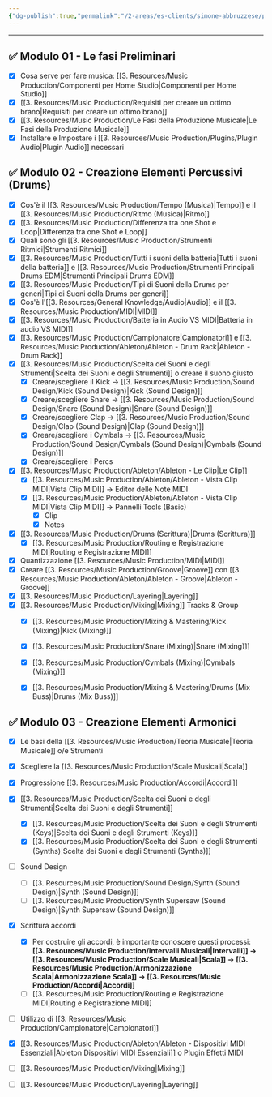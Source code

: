 ```yaml
---
{"dg-publish":true,"permalink":"/2-areas/es-clients/simone-abbruzzese/programma-produzione-musicale-con-ableton-simone-abbruzzese/"}
---
```




---
## ✅ Modulo 01 - Le fasi Preliminari

- [x] Cosa serve per fare musica: [[3. Resources/Music Production/Componenti per Home Studio\|Componenti per Home Studio]]
- [x] [[3. Resources/Music Production/Requisiti per creare un ottimo brano\|Requisiti per creare un ottimo brano]]
- [x] [[3. Resources/Music Production/Le Fasi della Produzione Musicale\|Le Fasi della Produzione Musicale]]
- [x] Installare e Impostare i [[3. Resources/Music Production/Plugins/Plugin Audio\|Plugin Audio]] necessari

## ✅ Modulo 02 - Creazione Elementi Percussivi (Drums)

- [x] Cos'è il [[3. Resources/Music Production/Tempo (Musica)\|Tempo]] e il [[3. Resources/Music Production/Ritmo (Musica)\|Ritmo]]
- [x] [[3. Resources/Music Production/Differenza tra one Shot e Loop\|Differenza tra one Shot e Loop]]
- [x] Quali sono gli [[3. Resources/Music Production/Strumenti Ritmici\|Strumenti Ritmici]]
- [x] [[3. Resources/Music Production/Tutti i suoni della batteria\|Tutti i suoni della batteria]] e [[3. Resources/Music Production/Strumenti Principali Drums EDM\|Strumenti Principali Drums EDM]]
- [x] [[3. Resources/Music Production/Tipi di Suoni della Drums per generi\|Tipi di Suoni della Drums per generi]]
- [x] Cos'è l'[[3. Resources/General Knowledge/Audio\|Audio]] e il [[3. Resources/Music Production/MIDI\|MIDI]]
- [x] [[3. Resources/Music Production/Batteria in Audio VS MIDI\|Batteria in audio VS MIDI]]
- [x] [[3. Resources/Music Production/Campionatore\|Campionatori]] e [[3. Resources/Music Production/Ableton/Ableton - Drum Rack\|Ableton - Drum Rack]]
- [x] [[3. Resources/Music Production/Scelta dei Suoni e degli Strumenti\|Scelta dei Suoni e degli Strumenti]] o creare il suono giusto
	- [x] Creare/scegliere il Kick → [[3. Resources/Music Production/Sound Design/Kick (Sound Design)\|Kick (Sound Design)]]
	- [x] Creare/scegliere Snare → [[3. Resources/Music Production/Sound Design/Snare (Sound Design)\|Snare (Sound Design)]]
	- [x] Creare/scegliere Clap → [[3. Resources/Music Production/Sound Design/Clap (Sound Design)\|Clap (Sound Design)]]
	- [x] Creare/scegliere i Cymbals → [[3. Resources/Music Production/Sound Design/Cymbals (Sound Design)\|Cymbals (Sound Design)]]
	- [x] Creare/scegliere i Percs
- [x] [[3. Resources/Music Production/Ableton/Ableton - Le Clip\|Le Clip]] 
	- [x] [[3. Resources/Music Production/Ableton/Ableton - Vista Clip MIDI\|Vista Clip MIDI]] → Editor delle Note MIDI
	- [x] [[3. Resources/Music Production/Ableton/Ableton - Vista Clip MIDI\|Vista Clip MIDI]] → Pannelli Tools (Basic)
		- [x] Clip
		- [x] Notes
- [x] [[3. Resources/Music Production/Drums (Scrittura)\|Drums (Scrittura)]]
	- [x] [[3. Resources/Music Production/Routing e Registrazione MIDI\|Routing e Registrazione MIDI]]
- [x] Quantizzazione [[3. Resources/Music Production/MIDI\|MIDI]]
- [x] Creare [[3. Resources/Music Production/Groove\|Groove]] con [[3. Resources/Music Production/Ableton/Ableton - Groove\|Ableton - Groove]]
- [x] [[3. Resources/Music Production/Layering\|Layering]]
- [x] [[3. Resources/Music Production/Mixing\|Mixing]] Tracks & Group
	- [x] [[3. Resources/Music Production/Mixing & Mastering/Kick (Mixing)\|Kick (Mixing)]]
	- [x] [[3. Resources/Music Production/Snare (Mixing)\|Snare (Mixing)]]
	- [x] [[3. Resources/Music Production/Cymbals (Mixing)\|Cymbals (Mixing)]]
	- [x] [[3. Resources/Music Production/Mixing & Mastering/Drums (Mix Buss)\|Drums (Mix Buss)]]


## ✅ Modulo 03 - Creazione Elementi Armonici


- [x] Le basi della [[3. Resources/Music Production/Teoria Musicale\|Teoria Musicale]] o/e Strumenti
- [x] Scegliere la [[3. Resources/Music Production/Scale Musicali\|Scala]]
- [x] Progressione [[3. Resources/Music Production/Accordi\|Accordi]]
- [x] [[3. Resources/Music Production/Scelta dei Suoni e degli Strumenti\|Scelta dei Suoni e degli Strumenti]]
	- [x] [[3. Resources/Music Production/Scelta dei Suoni e degli Strumenti (Keys)\|Scelta dei Suoni e degli Strumenti (Keys)]]
	- [x] [[3. Resources/Music Production/Scelta dei Suoni e degli Strumenti (Synths)\|Scelta dei Suoni e degli Strumenti (Synths)]]
- [ ] Sound Design
	- [ ] [[3. Resources/Music Production/Sound Design/Synth (Sound Design)\|Synth (Sound Design)]]
	- [ ] [[3. Resources/Music Production/Synth Supersaw (Sound Design)\|Synth Supersaw (Sound Design)]]
- [x] Scrittura accordi
	- [x] Per costruire gli accordi, è importante conoscere questi processi: **[[3. Resources/Music Production/Intervalli Musicali\|Intervalli]] → [[3. Resources/Music Production/Scale Musicali\|Scala]] → [[3. Resources/Music Production/Armonizzazione Scala\|Armonizzazione Scala]] → [[3. Resources/Music Production/Accordi\|Accordi]]**
	- [ ] [[3. Resources/Music Production/Routing e Registrazione MIDI\|Routing e Registrazione MIDI]]
- [ ] Utilizzo di [[3. Resources/Music Production/Campionatore\|Campionatori]]
- [x] [[3. Resources/Music Production/Ableton/Ableton - Dispositivi MIDI Essenziali\|Ableton Dispositivi MIDI Essenziali]] o Plugin Effetti MIDI
- [ ] [[3. Resources/Music Production/Mixing\|Mixing]]
- [ ] [[3. Resources/Music Production/Layering\|Layering]]



